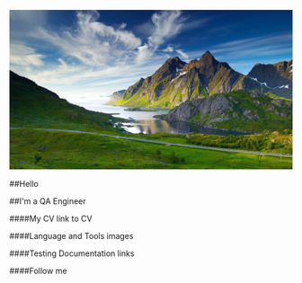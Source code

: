 ![Header](https://github.com/DmitriiNasonov/DmitriiNasonov/blob/main/assets/mountain.png)

##Hello

##I'm a QA Engineer

####My CV
link to CV

####Language and Tools
images

####Testing Documentation
links

####Follow me
